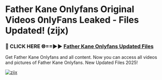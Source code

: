 # Father Kane Onlyfans Original Videos 0nlyFans Leaked - Files Updated! (zijx)

<h3>🔴 CLICK HERE 🌐==►► <a href="https://tinyurl.com/2jnfzry5" rel="nofollow">Father Kane Onlyfans Updated Files</a></h3>

Get Father Kane Onlyfans and all content. Now you can access all videos and pictures of Father Kane Onlyfans. New Updated Files 2025!

[![zijx](https://i.imgur.com/GyGTBgg.gif)](https://tinyurl.com/2jnfzry5)
